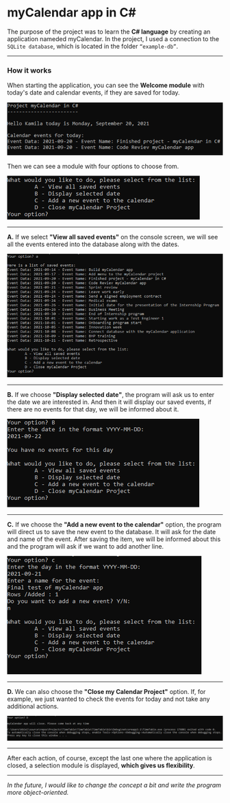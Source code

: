 # myCalendar app in C#

The purpose of the project was to learn the **C# language** by creating an application nameded myCalendar. 
In the project, I used a connection to the `SQLite database`, which is located in the folder `“example-db”`.
___
### How it works
When starting the application, you can see the **Welcome module**  with today's date and calendar events, if they are saved for today. 

![Welcome module](https://github.com/KamilaWhite/TimeTable/blob/main/attachments/Welcome%20module1.PNG?raw=true)

 
Then we can see a module with four options to choose from. 

![](https://github.com/KamilaWhite/TimeTable/blob/main/attachments/menu.PNG?raw=true)

___
**A.** If we select **"View all saved events"** on the console screen, we will see all the events entered into the database along with the dates.

![](https://github.com/KamilaWhite/TimeTable/blob/main/attachments/allEvents.PNG?raw=true)

___
**B.** If we choose **"Display selected date"**, the program will ask us to enter the date we are interested in. And then it will display our saved events, if there are no events for that day, we will be informed about it.

 ![](https://github.com/KamilaWhite/TimeTable/blob/main/attachments/selectDay.PNG?raw=true)
___

**C.** If we choose the **"Add a new event to the calendar"** option, the program will direct us to save the new event to the database. It will ask for the date and name of the event. After saving the item, we will be informed about this and the program will ask if we want to add another line.

![](https://github.com/KamilaWhite/TimeTable/blob/main/attachments/addNewEvents.PNG?raw=true)
___

**D.** We can also choose the **"Close my Calendar Project"** option. If, for example, we just wanted to check the events for today and not take any additional actions.

![](https://github.com/KamilaWhite/TimeTable/blob/main/attachments/cleseApp.PNG?raw=true)
___

After each action, of course, except the last one where the application is closed, a selection module is displayed, **which gives us flexibility**.
___
*In the future, I would like to change the concept a bit and write the program more object-oriented.*
